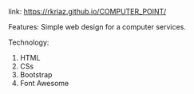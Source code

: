 link: https://rkriaz.github.io/COMPUTER_POINT/

Features: Simple web design for a computer services.

Technology:

1. HTML
2. CSs
3. Bootstrap
4. Font Awesome
